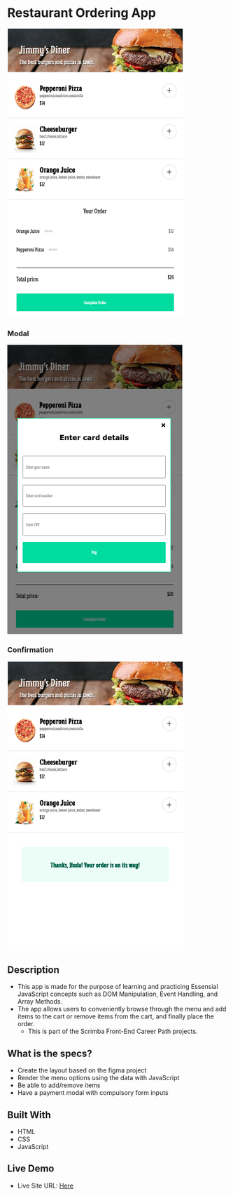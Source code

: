 # Restaurant Ordering App


![image](screenshot/main-page.png)

### Modal
![image](screenshot/modal.png)

### Confirmation
![image](screenshot/confirmation.png)

## Description
+ This app is made for the purpose of learning and practicing Essensial JavaScript concepts such as DOM Manipulation, Event Handling, and Array Methods. 
+ The app allows users to conveniently browse through the menu and add items to the cart or remove items from the cart, and finally place the order.
  + This is part of the Scrimba Front-End Career Path projects.

## What is the specs?
- Create the layout based on the figma project
- Render the menu options using the data with JavaScript
- Be able to add/remove items
- Have a payment modal with compulsory form inputs

## Built With

+ HTML
+ CSS
+ JavaScript

## Live Demo

- Live Site URL: [Here](https://restaurant-ordering-app-project.netlify.app)
